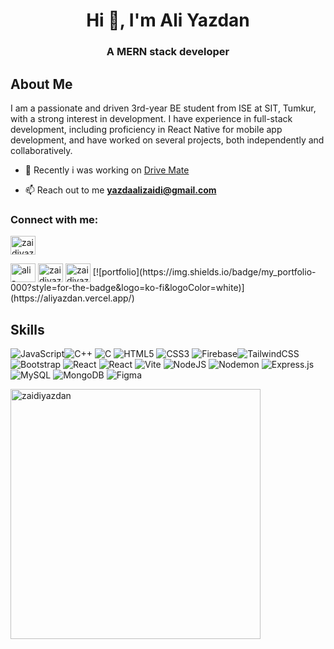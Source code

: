 <h1 align="center">Hi 👋, I'm Ali Yazdan</h1>
<h3 align="center">A MERN stack developer</h3>

## About Me
I am a passionate and driven 3rd-year BE student from ISE at SIT, Tumkur, with a strong interest in development. I have experience in full-stack development, including proficiency in React Native for mobile app development, and have worked on several projects, both independently and collaboratively.


- 🔭 Recently i was working on [Drive Mate](https://github.com/arpitannd/drive-mate)

- 📫 Reach out to me **yazdaalizaidi@gmail.com**

<h3 align="left">Connect with me:</h3>
<p align="left">
<a href="https://www.leetcode.com/just__do__it" target="blank"><img align="center" src="https://raw.githubusercontent.com/rahuldkjain/github-profile-readme-generator/master/src/images/icons/Social/leet-code.svg" alt="zaidiyazda" height="30" width="40" /></a>
</p>
<a href="https://linkedin.com/in/ali-yazdan-452711229" target="blank"><img align="center" src="https://raw.githubusercontent.com/rahuldkjain/github-profile-readme-generator/master/src/images/icons/Social/linked-in-alt.svg" alt="ali-yazdan-452711229" height="30" width="40" /></a>
<a href="https://www.codechef.com/users/zaidiyazda" target="blank"><img align="center" src="https://cdn.jsdelivr.net/npm/simple-icons@3.1.0/icons/codechef.svg" alt="zaidiyazda" height="30" width="40" /></a>
<a href="https://instagram.com/zaidiyazda" target="blank"><img align="center" src="https://raw.githubusercontent.com/rahuldkjain/github-profile-readme-generator/master/src/images/icons/Social/instagram.svg" alt="zaidiyazda" height="30" width="40" /></a>
[![portfolio](https://img.shields.io/badge/my_portfolio-000?style=for-the-badge&logo=ko-fi&logoColor=white)](https://aliyazdan.vercel.app/)

## Skills
![JavaScript](https://img.shields.io/badge/javascript-%23323330.svg?style=for-the-badge&logo=javascript&logoColor=%23F7DF1E)![C++](https://img.shields.io/badge/c++-%2300599C.svg?style=for-the-badge&logo=c%2B%2B&logoColor=white)  ![C](https://img.shields.io/badge/c-%2300599C.svg?style=for-the-badge&logo=c&logoColor=white) ![HTML5](https://img.shields.io/badge/html5-%23E34F26.svg?style=for-the-badge&logo=html5&logoColor=white) ![CSS3](https://img.shields.io/badge/css3-%231572B6.svg?style=for-the-badge&logo=css3&logoColor=white) ![Firebase](https://img.shields.io/badge/firebase-%23039BE5.svg?style=for-the-badge&logo=firebase)![TailwindCSS](https://img.shields.io/badge/tailwindcss-%2338B2AC.svg?style=for-the-badge&logo=tailwind-css&logoColor=white) ![Bootstrap](https://img.shields.io/badge/bootstrap-%238511FA.svg?style=for-the-badge&logo=bootstrap&logoColor=white)  ![React](https://img.shields.io/badge/react-%2320232a.svg?style=for-the-badge&logo=react&logoColor=%2361DAFB) ![React](https://img.shields.io/badge/reactnative-%2320232a.svg?style=for-the-badge&logo=react&logoColor=%2361DAFB)  ![Vite](https://img.shields.io/badge/vite-%23646CFF.svg?style=for-the-badge&logo=vite&logoColor=white) ![NodeJS](https://img.shields.io/badge/node.js-6DA55F?style=for-the-badge&logo=node.js&logoColor=white) ![Nodemon](https://img.shields.io/badge/NODEMON-%23323330.svg?style=for-the-badge&logo=nodemon&logoColor=%BBDEAD) ![Express.js](https://img.shields.io/badge/express.js-%23404d59.svg?style=for-the-badge&logo=express&logoColor=%2361DAFB) ![MySQL](https://img.shields.io/badge/mysql-%2300000f.svg?style=for-the-badge&logo=mysql&logoColor=white) ![MongoDB](https://img.shields.io/badge/MongoDB-%234ea94b.svg?style=for-the-badge&logo=mongodb&logoColor=white) ![Figma](https://img.shields.io/badge/figma-%23F24E1E.svg?style=for-the-badge&logo=figma&logoColor=white)

<p>
  <img align="center" width="400" src="https://github-readme-streak-stats.herokuapp.com/?user=zaidiyazdan&" alt="zaidiyazdan" />
</p>

